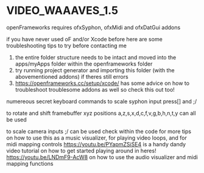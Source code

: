 # VIDEO_WAAAVES_1.5
openFrameworks
requires ofxSyphon, ofxMidi and ofxDatGui addons

if you have never used oF and/or Xcode before here are some troubleshooting tips to try before contacting me
1. the entire folder structure needs to be intact and moved into the apps/myApps folder within the openframeworks folder
2. try running project generator and importing this folder (with the abovementioned addons) if theres still errors
3. https://openframeworks.cc/setup/xcode/ has some advice on how to troubleshoot troublesome addons as well so check this out too!


numereous secret keyboard commands
to scale syphon input press[] and ;/

to rotate and shift framebuffer xyz positions a,z,s,x,d,c,f,v,g,b,h,n,t,y can all be used

to scale camera inputs ;/ can be used
check within the code for more tips on how to use this as a music visualizer, for playing video loops, and for midi mapping controls 
https://youtu.be/PYapmZSiSE4 is a handy dandy video tutorial on how to get started playing around in heres!
https://youtu.be/LNDmF9-AcW8 on how to use the audio visualizer and midi mapping functions
